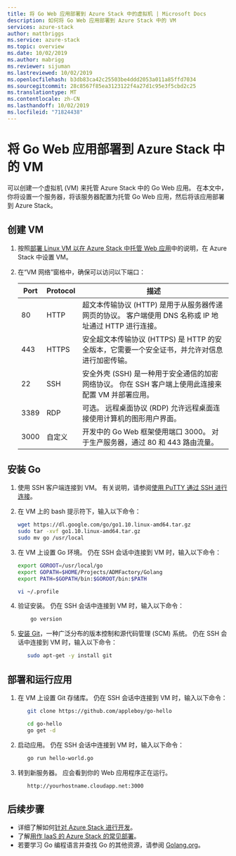 ```yaml
---
title: 将 Go Web 应用部署到 Azure Stack 中的虚拟机 | Microsoft Docs
description: 如何将 Go Web 应用部署到 Azure Stack 中的 VM
services: azure-stack
author: mattbriggs
ms.service: azure-stack
ms.topic: overview
ms.date: 10/02/2019
ms.author: mabrigg
ms.reviewer: sijuman
ms.lastreviewed: 10/02/2019
ms.openlocfilehash: b3db83ca42c25503be4ddd2053a011a85ffd7034
ms.sourcegitcommit: 28c8567f85ea3123122f4a27d1c95e3f5cbd2c25
ms.translationtype: MT
ms.contentlocale: zh-CN
ms.lasthandoff: 10/02/2019
ms.locfileid: "71824438"
---
```

# <a name="deploy-a-go-web-app-to-a-vm-in-azure-stack"></a>将 Go Web 应用部署到 Azure Stack 中的 VM

可以创建一个虚拟机 (VM) 来托管 Azure Stack 中的 Go Web 应用。 在本文中，你将设置一个服务器，将该服务器配置为托管 Go Web 应用，然后将该应用部署到 Azure Stack。

## <a name="create-a-vm"></a>创建 VM

1. 按照[部署 Linux VM 以在 Azure Stack 中托管 Web 应用](azure-stack-dev-start-howto-deploy-linux.md)中的说明，在 Azure Stack 中设置 VM。

2. 在“VM 网络”窗格中，确保可以访问以下端口：

    | Port | Protocol | 描述 |
    | --- | --- | --- |
    | 80 | HTTP | 超文本传输协议 (HTTP) 是用于从服务器传递网页的协议。 客户端使用 DNS 名称或 IP 地址通过 HTTP 进行连接。 |
    | 443 | HTTPS | 安全超文本传输协议 (HTTPS) 是 HTTP 的安全版本，它需要一个安全证书，并允许对信息进行加密传输。 |
    | 22 | SSH | 安全外壳 (SSH) 是一种用于安全通信的加密网络协议。 你在 SSH 客户端上使用此连接来配置 VM 并部署应用。 |
    | 3389 | RDP | 可选。 远程桌面协议 (RDP) 允许远程桌面连接使用计算机的图形用户界面。   |
    | 3000 | 自定义 | 开发中的 Go Web 框架使用端口 3000。 对于生产服务器，通过 80 和 443 路由流量。 |

## <a name="install-go"></a>安装 Go

1. 使用 SSH 客户端连接到 VM。 有关说明，请参阅[使用 PuTTY 通过 SSH 进行连接](azure-stack-dev-start-howto-ssh-public-key.md#connect-with-ssh-by-using-putty)。

1. 在 VM 上的 bash 提示符下，输入以下命令：

    ```bash  
    wget https://dl.google.com/go/go1.10.linux-amd64.tar.gz
    sudo tar -xvf go1.10.linux-amd64.tar.gz
    sudo mv go /usr/local
    ```

2. 在 VM 上设置 Go 环境。 仍在 SSH 会话中连接到 VM 时，输入以下命令：

    ```bash  
    export GOROOT=/usr/local/go
    export GOPATH=$HOME/Projects/ADMFactory/Golang
    export PATH=$GOPATH/bin:$GOROOT/bin:$PATH

    vi ~/.profile
    ```

3. 验证安装。 仍在 SSH 会话中连接到 VM 时，输入以下命令：

    ```bash  
        go version
    ```

3. [安装 Git](https://git-scm.com)，一种广泛分布的版本控制和源代码管理 (SCM) 系统。 仍在 SSH 会话中连接到 VM 时，输入以下命令：

    ```bash  
       sudo apt-get -y install git
    ```

## <a name="deploy-and-run-the-app"></a>部署和运行应用

1. 在 VM 上设置 Git 存储库。 仍在 SSH 会话中连接到 VM 时，输入以下命令：

    ```bash  
       git clone https://github.com/appleboy/go-hello
    
       cd go-hello
       go get -d
    ```

2. 启动应用。 仍在 SSH 会话中连接到 VM 时，输入以下命令：

    ```bash  
       go run hello-world.go
    ```

3. 转到新服务器。 应会看到你的 Web 应用程序正在运行。

    ```HTTP  
       http://yourhostname.cloudapp.net:3000
    ```

## <a name="next-steps"></a>后续步骤

- 详细了解如何[针对 Azure Stack 进行开发](azure-stack-dev-start.md)。
- 了解[用作 IaaS 的 Azure Stack 的常见部署](azure-stack-dev-start-deploy-app.md)。
- 若要学习 Go 编程语言并查找 Go 的其他资源，请参阅 [Golang.org](https://golang.org)。

